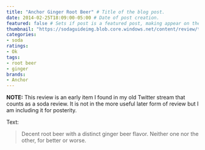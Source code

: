 ```yaml
---
title: "Anchor Ginger Root Beer" # Title of the blog post.
date: 2014-02-25T18:09:00-05:00 # Date of post creation.
featured: false # Sets if post is a featured post, making appear on the home page side bar.
thumbnail: "https://sodaguideimg.blob.core.windows.net/content/review/thumbs/anchor-ginger-root-beer.jpg" # Sets thumbnail image appearing inside card on homepage.
categories:
- soda
ratings:
- Ok
tags:
- root beer
- ginger
brands:
- Anchor
---
```


**NOTE:** This review is an early item I found in my old Twitter stream that counts as a soda review. It is not in the more useful later form of review but I am including it for posterity.

<!-- \{\{< tweet 438465715532595200 >\}\} -->

Text:
> Decent root beer with a distinct ginger beer flavor. Neither one nor the other, for better or worse.